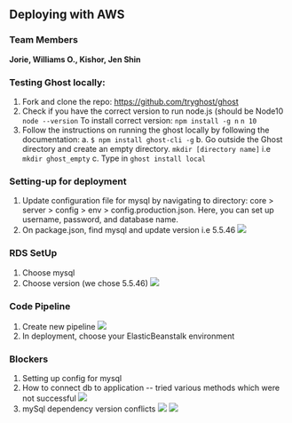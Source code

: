 ## Deploying with AWS
### Team Members
**Jorie, Williams O., Kishor, Jen Shin**

### Testing Ghost locally:
1.	Fork and clone the repo: https://github.com/tryghost/ghost
2.	Check if you have the correct version to run node.js (should be Node10
`node --version`
To install correct version: 
```npm install -g n```
```n 10```
3.	Follow the instructions on running the ghost locally by following the documentation:
a.	```$ npm install ghost-cli -g```
b.	Go outside the Ghost directory and create an empty directory.
```mkdir [directory name]``` i.e ```mkdir ghost_empty```
c.	Type in ```ghost install local```
### Setting-up for deployment
1.	Update configuration file for mysql by navigating to directory: core > server > config > env > config.production.json. Here, you can set up username, password, and database name.
2.	On package.json, find mysql and update version i.e 5.5.46
![](./images.config.png)

### RDS SetUp
1. Choose mysql
2. Choose version (we chose 5.5.46)
![](./images/rdsSetup.png)

### Code Pipeline
1. Create new pipeline
![](./images/pipeline.png)
2. In deployment, choose your ElasticBeanstalk environment

### Blockers
1. Setting up config for mysql
2. How to connect db to application -- tried various methods which were not successful
![](./images/pipelineError.png)
3. mySql dependency version conflicts
![](./images/prod.png)
![](./images/prodError.png)

